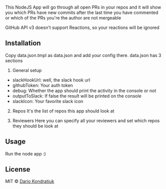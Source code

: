 This NodeJS App will go through all open PRs in your repos and it will show you which PRs have new commits after the last time you have commented or which of the PRs you're the author are not mergeable

GitHub API v3 doesn't support Reactions, so your reactions will be ignored 

## Installation

Copy data.json.tmpl as data.json and add your config there.
data.json has 3 sections

1. General setup

 * slackHookUrl: well, the slack hook url
 * githubToken: Your auth token
 * debug: Whether the app should print the activity in the console or not
 * outputToSlack: If false the result will be printed on the console
 * slackIcon: Your favorite slack icon
 
2. Repos
It's the list of repos this app should look at

3. Reviewers
Here you can specify all your reviewers and set which repos they should be look at

## Usage

Run the node app :)

## License

MIT © [Dario Kondratiuk]()
